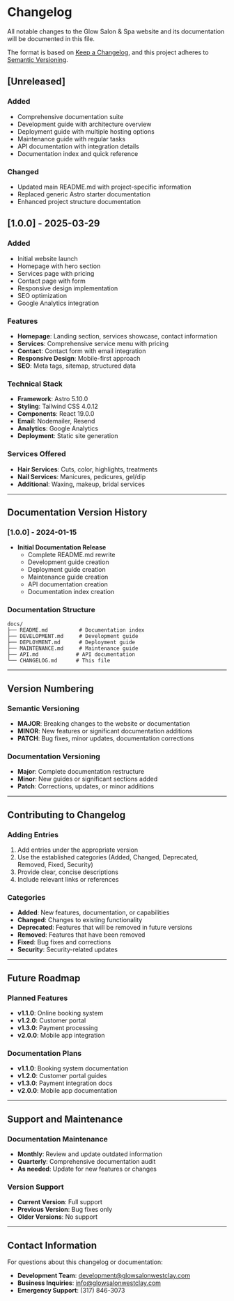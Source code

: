 # Changelog

All notable changes to the Glow Salon & Spa website and its documentation will be documented in this file.

The format is based on [Keep a Changelog](https://keepachangelog.com/en/1.0.0/),
and this project adheres to [Semantic Versioning](https://semver.org/spec/v2.0.0.html).

## [Unreleased]

### Added
- Comprehensive documentation suite
- Development guide with architecture overview
- Deployment guide with multiple hosting options
- Maintenance guide with regular tasks
- API documentation with integration details
- Documentation index and quick reference

### Changed
- Updated main README.md with project-specific information
- Replaced generic Astro starter documentation
- Enhanced project structure documentation

## [1.0.0] - 2025-03-29

### Added
- Initial website launch
- Homepage with hero section
- Services page with pricing
- Contact page with form
- Responsive design implementation
- SEO optimization
- Google Analytics integration

### Features
- **Homepage**: Landing section, services showcase, contact information
- **Services**: Comprehensive service menu with pricing
- **Contact**: Contact form with email integration
- **Responsive Design**: Mobile-first approach
- **SEO**: Meta tags, sitemap, structured data

### Technical Stack
- **Framework**: Astro 5.10.0
- **Styling**: Tailwind CSS 4.0.12
- **Components**: React 19.0.0
- **Email**: Nodemailer, Resend
- **Analytics**: Google Analytics
- **Deployment**: Static site generation

### Services Offered
- **Hair Services**: Cuts, color, highlights, treatments
- **Nail Services**: Manicures, pedicures, gel/dip
- **Additional**: Waxing, makeup, bridal services

---

## Documentation Version History

### [1.0.0] - 2024-01-15
- **Initial Documentation Release**
  - Complete README.md rewrite
  - Development guide creation
  - Deployment guide creation
  - Maintenance guide creation
  - API documentation creation
  - Documentation index creation

### Documentation Structure
```
docs/
├── README.md          # Documentation index
├── DEVELOPMENT.md     # Development guide
├── DEPLOYMENT.md      # Deployment guide
├── MAINTENANCE.md     # Maintenance guide
├── API.md            # API documentation
└── CHANGELOG.md      # This file
```

---

## Version Numbering

### Semantic Versioning
- **MAJOR**: Breaking changes to the website or documentation
- **MINOR**: New features or significant documentation additions
- **PATCH**: Bug fixes, minor updates, documentation corrections

### Documentation Versioning
- **Major**: Complete documentation restructure
- **Minor**: New guides or significant sections added
- **Patch**: Corrections, updates, or minor additions

---

## Contributing to Changelog

### Adding Entries
1. Add entries under the appropriate version
2. Use the established categories (Added, Changed, Deprecated, Removed, Fixed, Security)
3. Provide clear, concise descriptions
4. Include relevant links or references

### Categories
- **Added**: New features, documentation, or capabilities
- **Changed**: Changes to existing functionality
- **Deprecated**: Features that will be removed in future versions
- **Removed**: Features that have been removed
- **Fixed**: Bug fixes and corrections
- **Security**: Security-related updates

---

## Future Roadmap

### Planned Features
- **v1.1.0**: Online booking system
- **v1.2.0**: Customer portal
- **v1.3.0**: Payment processing
- **v2.0.0**: Mobile app integration

### Documentation Plans
- **v1.1.0**: Booking system documentation
- **v1.2.0**: Customer portal guides
- **v1.3.0**: Payment integration docs
- **v2.0.0**: Mobile app documentation

---

## Support and Maintenance

### Documentation Maintenance
- **Monthly**: Review and update outdated information
- **Quarterly**: Comprehensive documentation audit
- **As needed**: Update for new features or changes

### Version Support
- **Current Version**: Full support
- **Previous Version**: Bug fixes only
- **Older Versions**: No support

---

## Contact Information

For questions about this changelog or documentation:
- **Development Team**: development@glowsalonwestclay.com
- **Business Inquiries**: info@glowsalonwestclay.com
- **Emergency Support**: (317) 846-3073 
